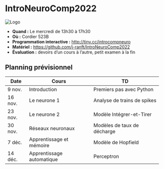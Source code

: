 # IntroNeuroComp2022
![Logo](title_slide.jpeg "Title slide")

- **Quand :**  Le mercredi de 13h30 à 17h30
- **Où :**  Cordier 523B
- **Programmation interactive :**  http://tiny.cc/introcompneuro
- **Matériel :**  https://github.com/j-ranft/IntroNeuroComp2022
- **Évaluation :**  devoirs d’un cours à l’autre, petit examen à la fin

Planning prévisionnel 
---------------------

| Date      | Cours 	        | TD | 
| --- | --- | --- |
| 9 nov.	  | Introduction	  | Premiers pas avec Python |
| 16 nov.	  | Le neurone 1	  | Analyse de trains de spikes |
| 23 nov.	  | Le neurone 2	  | Modèle Intégrer-et-Tirer |
| 30 nov.	  | Réseaux neuronaux	  | Modèles de taux de décharge |
| 7 déc.	  | Apprentissage et mémoire	  | Modèle de Hopfield |
| 14 déc.   | Apprentissage automatique	  | Perceptron |
